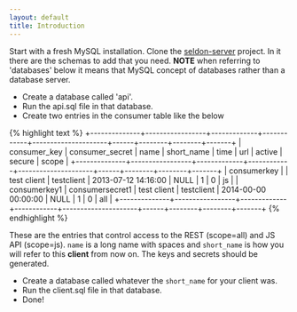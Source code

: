 ```yaml
---
layout: default
title: Introduction
---
```


Start with a fresh MySQL installation. Clone the [seldon-server]() project. In it there are the schemas to add that you need. **NOTE** when referring to 'databases' below it means that MySQL concept of databases rather than a database server.

* Create a database called 'api'.
* Run the api.sql file in that database.
* Create two entries in the consumer table like the below

{% highlight text %}
+--------------+-----------------+-------------+------------+---------------------+------+--------+--------+-------+
| consumer_key | consumer_secret | name        | short_name | time                | url  | active | secure | scope |
+--------------+-----------------+-------------+------------+---------------------+------+--------+--------+-------+
| consumerkey  |                 | test client | testclient | 2013-07-12 14:16:00 | NULL |      1 |      0 | js    |
| consumerkey1 | consumersecret1 | test client | testclient | 2014-00-00 00:00:00 | NULL |      1 |      0 | all   |
+--------------+-----------------+-------------+------------+---------------------+------+--------+--------+-------+
{% endhighlight %}

These are the entries that control access to the REST (scope=all) and JS API (scope=js). `name` is a long name with spaces and `short_name` is how you will refer to this **client** from now on. The keys and secrets should be generated.

* Create a database called whatever the `short_name` for your client was. 
* Run the client.sql file in that database.
* Done!
